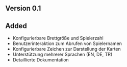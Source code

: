 ## Version 0.1

## Added

* Konfigurierbare Brettgröße und Spielerzahl
* Benutzerinteraktion zum Abrufen von Spielernamen
* Konfigurierbare Zeichen zur Darstellung der Karten
* Unterstützung mehrerer Sprachen (EN, DE, TR)
* Detaillierte Dokumentation